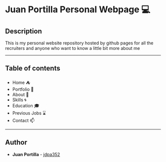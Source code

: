 # Juan Portilla Personal Webpage 💻

## Description
This is my personal website repository hosted by github pages for all the recruiters and anyone who want to know a little bit more about me

---
## Table of contents
* Home ⛺
* Portfolio 📝
* About 🔖
* Skills 🌀
* Education 🎓
* Previous Jobs ⌛
* Contact 📫

---

## Author
* **Juan Portilla** - [jdpa352](https://github.com/Jdpa357)
